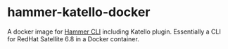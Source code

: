 # hammer-katello-docker

A docker image for [Hammer CLI](https://github.com/theforeman/hammer-cli) including Katello plugin. Essentially a CLI for RedHat Satellite 6.8 in a Docker container.
